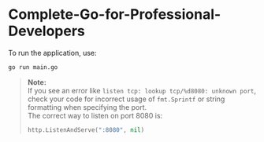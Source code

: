 # Complete-Go-for-Professional-Developers

To run the application, use:
```sh
go run main.go
```

> **Note:**  
> If you see an error like `listen tcp: lookup tcp/%d8080: unknown port`, check your code for incorrect usage of `fmt.Sprintf` or string formatting when specifying the port.  
> The correct way to listen on port 8080 is:
> ```go
> http.ListenAndServe(":8080", nil)
> ```